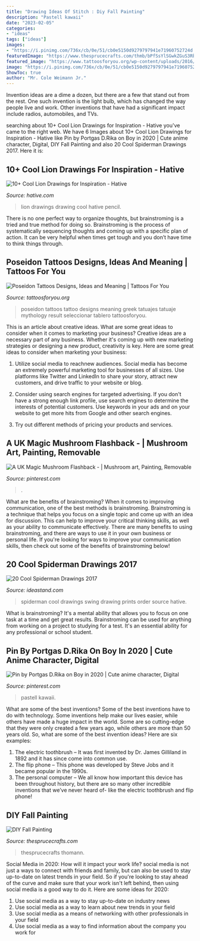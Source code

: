 ```yaml
---
title: "Drawing Ideas Of Stitch : Diy Fall Painting"
description: "Pastell kawaii"
date: "2023-02-05"
categories:
- "ideas"
tags: ["ideas"]
images:
- "https://i.pinimg.com/736x/cb/0e/51/cb0e5150d9279797941e71960752724d.jpg"
featuredImage: "https://www.thesprucecrafts.com/thmb/bPfSsYlSGwkZGuS3Rbvp4gHTOIU=/2916x4374/filters:fill(auto,1)/diy-fall-painting-4774607-7-c17f10384d5642d7b0d930d78a23c463.jpg"
featured_image: "https://www.tattoosforyou.org/wp-content/uploads/2016/03/Poseidon-Tattoos.jpg"
image: "https://i.pinimg.com/736x/cb/0e/51/cb0e5150d9279797941e71960752724d.jpg"
ShowToc: true
author: "Mr. Cole Weimann Jr."
---
```



Invention ideas are a dime a dozen, but there are a few that stand out from the rest. One such invention is the light bulb, which has changed the way people live and work. Other inventions that have had a significant impact include radios, automobiles, and TVs.

	

		
searching about 10+ Cool Lion Drawings for Inspiration - Hative you've came to the right web. We have 6 Images about 10+ Cool Lion Drawings for Inspiration - Hative like Pin by Portgas D.Rika on Boy in 2020 | Cute anime character, Digital, DIY Fall Painting and also 20 Cool Spiderman Drawings 2017. Here it is:
		
    
## 10+ Cool Lion Drawings For Inspiration - Hative

<img loading=lazy src="https://hative.com/wp-content/uploads/2013/09/lion-drawings/lion-drawing-12.jpg" onerror="this.onerror=null;this.src='https://tse3.mm.bing.net/th?id=OIP.Z3MccQn4jxXbzte9tCMWrwHaK_&amp;pid=15.1';" alt="10+ Cool Lion Drawings for Inspiration - Hative">

_Source: hative.com_

>lion drawings drawing cool hative pencil. 

	

There is no one perfect way to organize thoughts, but brainstroming is a tried and true method for doing so. Brainstroming is the process of systematically sequencing thoughts and coming up with a specific plan of action. It can be very helpful when times get tough and you don’t have time to think things through.

    
## Poseidon Tattoos Designs, Ideas And Meaning | Tattoos For You

<img loading=lazy src="https://www.tattoosforyou.org/wp-content/uploads/2016/03/Poseidon-Tattoos.jpg" onerror="this.onerror=null;this.src='https://tse3.mm.bing.net/th?id=OIP.dPSW_GS0ZCIyRsuADgAuzwHaLH&amp;pid=15.1';" alt="Poseidon Tattoos Designs, Ideas and Meaning | Tattoos For You">

_Source: tattoosforyou.org_

>poseidon tattoos tattoo designs meaning greek tatuajes tatuaje mythology result seleccionar tablero tattoosforyou. 

	

This is an article about creative ideas. What are some great ideas to consider when it comes to marketing your business?
Creative ideas are a necessary part of any business. Whether it's coming up with new marketing strategies or designing a new product, creativity is key. Here are some great ideas to consider when marketing your business: 
1. Utilize social media to reachnew audiences. Social media has become an extremely powerful marketing tool for businesses of all sizes. Use platforms like Twitter and LinkedIn to share your story, attract new customers, and drive traffic to your website or blog. 

2. Consider using search engines for targeted advertising. If you don't have a strong enough link profile, use search engines to determine the interests of potential customers. Use keywords in your ads and on your website to get more hits from Google and other search engines. 

3. Try out different methods of pricing your products and services.

    
## A UK Magic Mushroom Flashback - | Mushroom Art, Painting, Removable

<img loading=lazy src="https://i.pinimg.com/736x/80/fb/2a/80fb2add917807550a96f6fe84fde92d.jpg" onerror="this.onerror=null;this.src='https://tse4.mm.bing.net/th?id=OIP.zb7qG2D5rElU8TRsMHfX_QHaKz&amp;pid=15.1';" alt="A UK Magic Mushroom Flashback - | Mushroom art, Painting, Removable">

_Source: pinterest.com_

>. 

	

What are the benefits of brainstroming?
When it comes to improving communication, one of the best methods is brainstroming. Brainstroming is a technique that helps you focus on a single topic and come up with an idea for discussion. This can help to improve your critical thinking skills, as well as your ability to communicate effectively. There are many benefits to using brainstroming, and there are ways to use it in your own business or personal life. If you're looking for ways to improve your communication skills, then check out some of the benefits of brainstroming below!

    
## 20 Cool Spiderman Drawings 2017

<img loading=lazy src="https://ideastand.com/wp-content/uploads/2014/07/spiderman-drawings/13-spiderman-drawings.jpg" onerror="this.onerror=null;this.src='https://tse1.mm.bing.net/th?id=OIP.zvOCQfhsEoVzUPaEBbtZnwHaLd&amp;pid=15.1';" alt="20 Cool Spiderman Drawings 2017">

_Source: ideastand.com_

>spiderman cool drawings swing drawing prints order source hative. 

	

What is brainstroming? It's a mental ability that allows you to focus on one task at a time and get great results. Brainstroming can be used for anything from working on a project to studying for a test. It's an essential ability for any professional or school student.

    
## Pin By Portgas D.Rika On Boy In 2020 | Cute Anime Character, Digital

<img loading=lazy src="https://i.pinimg.com/736x/cb/0e/51/cb0e5150d9279797941e71960752724d.jpg" onerror="this.onerror=null;this.src='https://tse4.mm.bing.net/th?id=OIP.iAWN4miVDtimAPE6FB9vYQHaJ3&amp;pid=15.1';" alt="Pin by Portgas D.Rika on Boy in 2020 | Cute anime character, Digital">

_Source: pinterest.com_

>pastell kawaii. 

	

What are some of the best inventions?
Some of the best inventions have to do with technology. Some inventions help make our lives easier, while others have made a huge impact in the world. Some are so cutting-edge that they were only created a few years ago, while others are more than 50 years old. So, what are some of the best invention ideas? Here are six examples: 
1) The electric toothbrush – It was first invented by Dr. James Gilliland in 1892 and it has since come into common use.
2) The flip phone – This phone was developed by Steve Jobs and it became popular in the 1990s.
3) The personal computer – We all know how important this device has been throughout history, but there are so many other incredible inventions that we’ve never heard of- like the electric toothbrush and flip phone!

    
## DIY Fall Painting

<img loading=lazy src="https://www.thesprucecrafts.com/thmb/bPfSsYlSGwkZGuS3Rbvp4gHTOIU=/2916x4374/filters:fill(auto,1)/diy-fall-painting-4774607-7-c17f10384d5642d7b0d930d78a23c463.jpg" onerror="this.onerror=null;this.src='https://tse2.mm.bing.net/th?id=OIP.ZmIE4nvJ3JeD9H2-f96dQgHaLH&amp;pid=15.1';" alt="DIY Fall Painting">

_Source: thesprucecrafts.com_

>thesprucecrafts thomann. 

	

Social Media in 2020: How will it impact your work life?
social media is not just a ways to connect with friends and family, but can also be used to stay up-to-date on latest trends in your field. So if you're looking to stay ahead of the curve and make sure that your work isn't left behind, then using social media is a good way to do it. Here are some ideas for 2020: 
1. Use social media as a way to stay up-to-date on industry news 
2. Use social media as a way to learn about new trends in your field 
3. Use social media as a means of networking with other professionals in your field 
4. Use social media as a way to find information about the company you work for 


